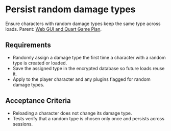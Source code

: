 # Persist random damage types
Ensure characters with random damage types keep the same type across loads. Parent: [Web GUI and Quart Game Plan](../planning/8a7d9c1e-web-game-plan.md).

## Requirements
- Randomly assign a damage type the first time a character with a random type is created or loaded.
- Save the assigned type in the encrypted database so future loads reuse it.
- Apply to the player character and any plugins flagged for random damage types.

## Acceptance Criteria
- Reloading a character does not change its damage type.
- Tests verify that a random type is chosen only once and persists across sessions.
